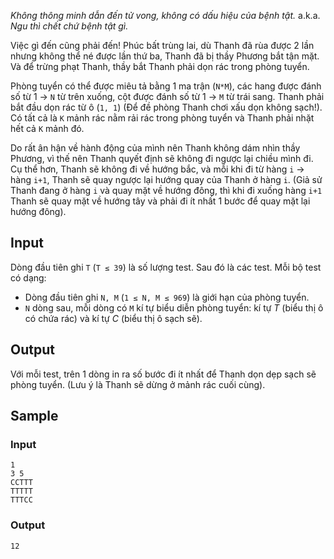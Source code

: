 *Không thông minh dẫn đến tử vong, không có dấu hiệu của bệnh tật.* a.k.a. *Ngu thì chết chứ bệnh tật gì.*

Việc gì đến cũng phải đến! Phúc bất trùng lai, dù Thanh đã rùa được 2 lần nhưng không thể né được lần thứ ba, Thanh đã bị thầy Phương bắt tận mặt. Và để trừng phạt Thanh, thầy bắt Thanh phải dọn rác trong phòng tuyển.

Phòng tuyển có thể được miêu tả bằng 1 ma trận (`N*M`), các hang được đánh số từ 1 -> `N` từ trên xuống, cột được đánh số từ 1 -> `M` từ trái sang. Thanh phải bắt đầu dọn rác từ ô (`1, 1`) (Để đề phòng Thanh chơi xấu dọn không sạch!). Có tất cả là `K` mảnh rác nằm rải rác trong phòng tuyển và Thanh phải nhặt hết cả `K` mảnh đó.

Do rất ân hận về hành động của mình nên Thanh không dám nhìn thầy Phương, vì thế nên Thanh quyết định sẽ không đi ngược lại chiều mình đi. Cụ thể hơn, Thanh sẽ không đi về hướng bắc, và mỗi khi đi từ hàng `i` -> hàng `i+1`, Thanh sẽ quay ngược lại hướng quay của Thanh ở hàng `i`. (Giả sử Thanh đang ở hàng `i` và quay mặt về hướng đông, thì khi đi xuống hàng `i+1` Thanh sẽ quay mặt về hướng tây và phải đi ít nhất 1 bước để quay mặt lại hướng đông).

## Input

Dòng đầu tiên ghi `T` (`T ≤ 39`) là số lượng test. Sau đó là các test. Mỗi bộ test có dạng:
 - Dòng đầu tiên ghi `N, M` (`1 ≤ N, M ≤ 969`) là giới hạn của phòng tuyển.
 - `N` dòng sau, mỗi dòng có `M` kí tự biểu diễn phòng tuyển: kí tự *T* (biểu thị ô có chứa rác) và kí tự *C* (biểu thị ô sạch sẽ).

## Output

Với mỗi test, trên 1 dòng in ra số bước đi ít nhất để Thanh dọn dẹp sạch sẽ phòng tuyển.
(Lưu ý là Thanh sẽ dừng ở mảnh rác cuối cùng).

## Sample

### Input
```
1
3 5
CCTTT
TTTTT
TTTCC
```

### Output
```
12
```
